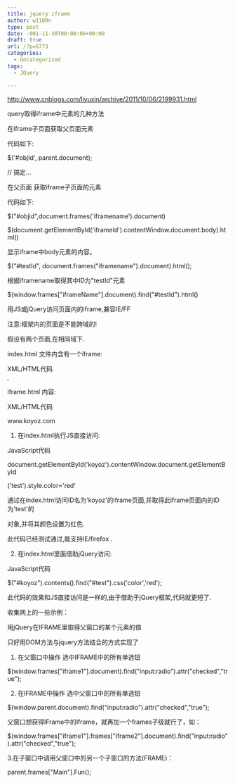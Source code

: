 ```yaml
---
title: jquery iframe
author: w1100n
type: post
date: -001-11-30T00:00:00+00:00
draft: true
url: /?p=6773
categories:
  - Uncategorized
tags:
  - JQuery

---
```

http://www.cnblogs.com/liyuxin/archive/2011/10/06/2199931.html

query取得iframe中元素的几种方法


在iframe子页面获取父页面元素
  
代码如下:

$('#objId', parent.document);
  
// 搞定...
  
在父页面 获取iframe子页面的元素
  
代码如下:

$("#objid",document.frames('iframename').document)


$(document.getElementById('iframeId').contentWindow.document.body).html()

显示iframe中body元素的内容。
  
$("#testId", document.frames("iframename").document).html();

根据iframename取得其中ID为"testId"元素
  
$(window.frames["iframeName"].document).find("#testId").html()
  
用JS或jQuery访问页面内的iframe,兼容IE/FF
  
注意:框架内的页面是不能跨域的!

假设有两个页面,在相同域下.

index.html 文件内含有一个iframe:

XML/HTML代码
  
<!DOCTYPE html PUBLIC "-//W3C//DTD XHTML 1.0 Transitional//EN"

"http://www.w3.org/TR/xhtml1/DTD/xhtml1-transitional.dtd">
  
<html xmlns="http://www.w3.org/1999/xhtml">
  
<head>
  
<meta http-equiv="Content-Type" content="text/html; charset=gb2312" />
  
<title>页面首页</title>
  
</head>

<body>
  
<iframe src="iframe.html" id="koyoz" height="0" width="0"></iframe>
  
</body>
  
</html>
  
iframe.html 内容:

XML/HTML代码
  
<!DOCTYPE html PUBLIC "-//W3C//DTD XHTML 1.0 Transitional//EN"

"http://www.w3.org/TR/xhtml1/DTD/xhtml1-transitional.dtd">
  
<html xmlns="http://www.w3.org/1999/xhtml">
  
<head>
  
<meta http-equiv="Content-Type" content="text/html; charset=gb2312" />
  
<title>iframe.html</title>
  
</head>

<body>
  
<div id="test">www.koyoz.com
  
</body>
  
</html>

1. 在index.html执行JS直接访问:

JavaScript代码
  
document.getElementById('koyoz').contentWindow.document.getElementById

('test').style.color='red'
  
通过在index.html访问ID名为'koyoz'的iframe页面,并取得此iframe页面内的ID为'test'的

对象,并将其颜色设置为红色.

此代码已经测试通过,能支持IE/firefox .

2. 在index.html里面借助jQuery访问:

JavaScript代码
  
$("#koyoz").contents().find("#test").css('color','red');
  
此代码的效果和JS直接访问是一样的,由于借助于jQuery框架,代码就更短了.

收集网上的一些示例：
  
用jQuery在IFRAME里取得父窗口的某个元素的值
  
只好用DOM方法与jquery方法结合的方式实现了

1. 在父窗口中操作 选中IFRAME中的所有单选钮
  
$(window.frames["iframe1"].document).find("input:radio").attr("checked","true");

2. 在IFRAME中操作 选中父窗口中的所有单选钮
  
$(window.parent.document).find("input:radio").attr("checked","true");

父窗口想获得IFrame中的Iframe，就再加一个frames子级就行了，如：
  
$(window.frames["iframe1"].frames["iframe2"].document).find("input:radio").attr("checked","true");

3.在子窗口中调用父窗口中的另一个子窗口的方法(FRAME)：

parent.frames["Main"].Fun();